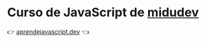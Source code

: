 # Curso de JavaScript de [midudev](https://github.com/midudev)

👉 [aprendejavascript.dev](https://www.aprendejavascript.dev/) 👈
